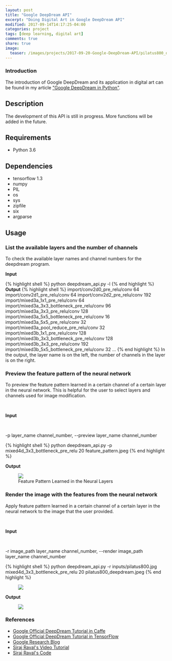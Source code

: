 ```yaml
---
layout: post
title: "Google DeepDream API"
excerpt: "Doing Digital Art in Google DeepDream API"
modified: 2017-09-14T14:17:25-04:00
categories: project
tags: [deep learning, digital art]
comments: true
share: true
image:
  teaser: /images/projects/2017-09-20-Google-DeepDream-API/pilatus800_deepdream.jpeg
---
```


### Introduction

The introduction of Google DeepDream and its application in digital art can be found in my article ["Google DeepDream in Python"](https://leimao.github.io/article/Google-DeepDream-Python/).

## Description

The development of this API is still in progress. More functions will be added in the future.

## Requirements

* Python 3.6

## Dependencies

* tensorflow 1.3
* numpy
* PIL
* os
* sys
* zipfile
* six
* argparse

## Usage

### List the available layers and the number of channels

To check the available layer names and channel numbers for the deepdream program. 

**Input**

{% highlight shell %}
python deepdream_api.py -l
{% end highlight %}
**Output**
{% highlight shell %}
import/conv2d0_pre_relu/conv 64
import/conv2d1_pre_relu/conv 64
import/conv2d2_pre_relu/conv 192
import/mixed3a_1x1_pre_relu/conv 64
import/mixed3a_3x3_bottleneck_pre_relu/conv 96
import/mixed3a_3x3_pre_relu/conv 128
import/mixed3a_5x5_bottleneck_pre_relu/conv 16
import/mixed3a_5x5_pre_relu/conv 32
import/mixed3a_pool_reduce_pre_relu/conv 32
import/mixed3b_1x1_pre_relu/conv 128
import/mixed3b_3x3_bottleneck_pre_relu/conv 128
import/mixed3b_3x3_pre_relu/conv 192
import/mixed3b_5x5_bottleneck_pre_relu/conv 32
...
{% end highlight %}
In the output, the layer name is on the left, the number of channels in the layer is on the right.


### Preview the feature pattern of the neural network

To preview the feature pattern learned in a certain channel of a certain layer in the neural network. This is helpful for the user to select layers and channels used for image modification.

<br />

**Input**

<br />

-p layer_name channel_number, --preview layer_name channel_number

{% highlight shell %}
python deepdream_api.py -p mixed4d_3x3_bottleneck_pre_relu 20 feature_pattern.jpeg
{% end highlight %}

**Output**

<figure>
    <img src = "{{ site.url }}/images/projects/2017-09-20-Google-DeepDream-API/feature_pattern.jpeg">
    <figcaption>Feature Pattern Learned in the Neural Layers</figcaption>
</figure>

### Render the image with the features from the neural network

Apply feature pattern learned in a certain channel of a certain layer in the neural network to the image that the user provided.

<br />

**Input**

<br />

-r image_path layer_name channel_number, --render image_path layer_name channel_number

{% highlight shell %}
python deepdream_api.py -r inputs/pilatus800.jpg mixed4d_3x3_bottleneck_pre_relu 20 pilatus800_deepdream.jpeg
{% end highlight %}
<figure>
    <img src = "{{ site.url }}/images/projects/2017-09-20-Google-DeepDream-API/pilatus800.jpg">
</figure>

**Output**

<figure>
    <img src = "{{ site.url }}/images/projects/2017-09-20-Google-DeepDream-API/pilatus800_deepdream.jpeg">
</figure>

### References

* [Google Official DeepDream Tutorial in Caffe](https://github.com/google/deepdream/blob/master/dream.ipynb)
* [Google Official DeepDream Tutorial in TensorFlow](https://github.com/tensorflow/tensorflow/blob/master/tensorflow/examples/tutorials/deepdream/deepdream.ipynb)
* [Google Research Blog](https://research.googleblog.com/2015/06/inceptionism-going-deeper-into-neural.html)
* [Siraj Raval's Video Tutorial](https://www.youtube.com/watch?v=MrBzgvUNr4w)
* [Siraj Raval's Code](https://github.com/llSourcell/deep_dream_challenge/blob/master/deep_dream.py)



